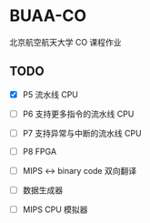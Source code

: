 # BUAA-CO
北京航空航天大学 CO 课程作业

## TODO
- [x] P5 流水线 CPU
- [ ] P6 支持更多指令的流水线 CPU
- [ ] P7 支持异常与中断的流水线 CPU
- [ ] P8 FPGA

- [ ] MIPS <-> binary code 双向翻译
- [ ] 数据生成器
- [ ] MIPS CPU 模拟器